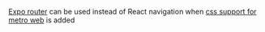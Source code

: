 [Expo router](https://expo.github.io/router/docs) can be used instead of React navigation when [css support for metro web](https://github.com/expo/router/pull/223) is added
